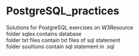# PostgreSQL_practices
Solutions for PostgreSQL exercises on W3Resource</br>
folder sqlex contains database</br>
folder txt files contain txt files of sql statement</br>
folder soultions contain sql statement in .sql</br>

